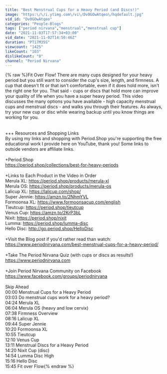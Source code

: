 ```yaml
---
title: "Best Menstrual Cups for a Heavy Period (and Discs!)"
image: "https:\/\/i.ytimg.com\/vi\/Dv0GOwAtqeo\/hqdefault.jpg"
vid_id: "Dv0GOwAtqeo"
categories: "People-Blogs"
tags: ["period nirvana","menstrual","menstrual cup"]
date: "2021-11-03T17:57:34+03:00"
vid_date: "2021-11-02T14:50:46Z"
duration: "PT17M35S"
viewcount: "1425"
likeCount: "103"
dislikeCount: "0"
channel: "Period Nirvana"
---
```

{% raw %}Fit Over Flow! There are many cups designed for your heavy period but you still want to consider the cup's size, length, and firmness. A cup that doesn't fit or that isn't comfortable, even if it does hold more, isn't the right one for you. That said - cups or discs that hold more can improve your quality of life when you have a super heavy period. This video discusses the many options you have available - high capacity menstrual cups and menstrual discs - and walks you through their features. As always, try your new cup or disc while wearing backup until you know things are working for you. <br /><br /><br />+++ Resources and Shopping Links <br />By using my links and shopping with Period.Shop you're supporting the free educational work I provide here on YouTube, thank you! Some links to outside vendors are affiliate links. <br /><br />+Period.Shop<br /><a rel="nofollow" target="blank" href="https://period.shop/collections/best-for-heavy-periods">https://period.shop/collections/best-for-heavy-periods</a><br /><br />+Links to Each Product in the Video in Order<br />Merula XL: <a rel="nofollow" target="blank" href="https://period.shop/products/merula-xl">https://period.shop/products/merula-xl</a><br />Merula OS: <a rel="nofollow" target="blank" href="https://period.shop/products/merula-os">https://period.shop/products/merula-os</a><br />Lalicup XL: <a rel="nofollow" target="blank" href="https://lalicup.com/shop/">https://lalicup.com/shop/</a><br />Super Jennie: <a rel="nofollow" target="blank" href="https://amzn.to/2NhmYVL">https://amzn.to/2NhmYVL</a><br />Formoonsa XL: <a rel="nofollow" target="blank" href="https://www.formoonsacup.com/english">https://www.formoonsacup.com/english</a><br />Tieutcup: <a rel="nofollow" target="blank" href="https://period.shop/tieutcup">https://period.shop/tieutcup</a><br />Venus Cup: <a rel="nofollow" target="blank" href="https://amzn.to/2KrP3bL">https://amzn.to/2KrP3bL</a><br />Nixit: <a rel="nofollow" target="blank" href="https://period.shop/nixit">https://period.shop/nixit</a><br />Lumma: <a rel="nofollow" target="blank" href="https://period.shop/lumma-disc">https://period.shop/lumma-disc</a><br />Hello Disc: <a rel="nofollow" target="blank" href="http://go.period.shop/HelloDisc">http://go.period.shop/HelloDisc</a><br /><br />+Visit the Blog post if you'd rather read than watch:<br /><a rel="nofollow" target="blank" href="https://www.periodnirvana.com/best-menstrual-cups-for-a-heavy-period/">https://www.periodnirvana.com/best-menstrual-cups-for-a-heavy-period/</a><br /><br />+Take The Period Nirvana Quiz (with cups or discs as results!)<br /><a rel="nofollow" target="blank" href="https://www.periodnirvana.com">https://www.periodnirvana.com</a><br /><br />+Join Period Nirvana Community on Facebook<br /><a rel="nofollow" target="blank" href="https://www.facebook.com/groups/periodnirvana">https://www.facebook.com/groups/periodnirvana</a><br /><br />Skip Ahead<br />00:00 Menstrual Cups for a Heavy Period<br />03:03 Do menstrual cups work for a heavy period?<br />04:24 Merula XL<br />06:04 Merula OS (heavy and low cervix)<br />07:38 Firmness Overview<br />08:16 Lalicup XL<br />09:44 Super Jennie<br />10:20 Formoonsa XL<br />10:55 Tieutcup<br />12:10 Venus Cup<br />13:11 Menstrual Discs for a Heavy Period<br />14:20 Nixit Cup (disc)<br />14:54 Lumma Disc High<br />15:16 Hello Disc <br />15:45 Fit over Flow{% endraw %}
